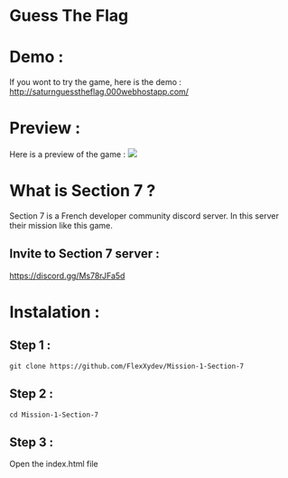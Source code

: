 # Guess The Flag

# Demo :
If you wont to try the game, here is the demo : http://saturnguesstheflag.000webhostapp.com/

# Preview :
Here is a preview of the game :
<img src="https://cdn.discordapp.com/attachments/1047551942710276107/1071422548639760434/image.png"/>

# What is Section 7 ?
Section 7 is a French developer community discord server. In this server their mission like this game.

## Invite to Section 7 server :
https://discord.gg/Ms78rJFa5d 

# Instalation :
## Step 1 :

```
git clone https://github.com/FlexXydev/Mission-1-Section-7
```

## Step 2 :

```
cd Mission-1-Section-7
```

## Step 3 :
Open the index.html file